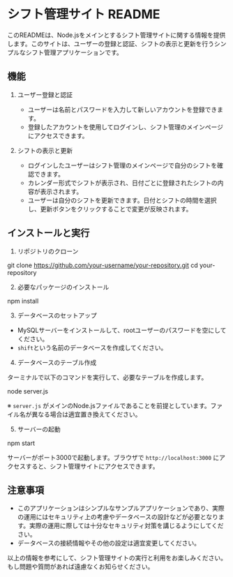 # シフト管理サイト README

このREADMEは、Node.jsをメインとするシフト管理サイトに関する情報を提供します。このサイトは、ユーザーの登録と認証、シフトの表示と更新を行うシンプルなシフト管理アプリケーションです。

## 機能

1. ユーザー登録と認証
   - ユーザーは名前とパスワードを入力して新しいアカウントを登録できます。
   - 登録したアカウントを使用してログインし、シフト管理のメインページにアクセスできます。

2. シフトの表示と更新
   - ログインしたユーザーはシフト管理のメインページで自分のシフトを確認できます。
   - カレンダー形式でシフトが表示され、日付ごとに登録されたシフトの内容が表示されます。
   - ユーザーは自分のシフトを更新できます。日付とシフトの時間を選択し、更新ボタンをクリックすることで変更が反映されます。

## インストールと実行

1. リポジトリのクローン

git clone https://github.com/your-username/your-repository.git
cd your-repository


2. 必要なパッケージのインストール

npm install


3. データベースのセットアップ

- MySQLサーバーをインストールして、rootユーザーのパスワードを空にしてください。
- `shift`という名前のデータベースを作成してください。

4. データベースのテーブル作成

ターミナルで以下のコマンドを実行して、必要なテーブルを作成します。

node server.js


※ `server.js` がメインのNode.jsファイルであることを前提としています。ファイル名が異なる場合は適宜置き換えてください。

5. サーバーの起動

npm start


サーバーがポート3000で起動します。ブラウザで `http://localhost:3000` にアクセスすると、シフト管理サイトにアクセスできます。

## 注意事項

- このアプリケーションはシンプルなサンプルアプリケーションであり、実際の運用にはセキュリティ上の考慮やデータベースの設計などが必要となります。実際の運用に際しては十分なセキュリティ対策を講じるようにしてください。
- データベースの接続情報やその他の設定は適宜変更してください。

以上の情報を参考にして、シフト管理サイトの実行と利用をお楽しみください。もし問題や質問があれば遠慮なくお知らせください。
